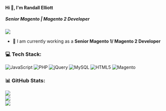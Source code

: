 #### Hi 👋, I'm Randall Elliott
##### **Senior Magento | Magento 2 Developer**

[![](https://visitcount.itsvg.in/api?id=randallelliott714&icon=0&color=9)](https://visitcount.itsvg.in)

- 🔭 I am currently working as a **Senior Magento 1/ Magento 2 Developer**

### 💻 Tech Stack:
![JavaScript](https://img.shields.io/badge/javascript-%23323330.svg?style=flat&logo=javascript&logoColor=%23F7DF1E) ![PHP](https://img.shields.io/badge/php-%23777BB4.svg?style=flat&logo=php&logoColor=white) ![jQuery](https://img.shields.io/badge/jquery-%230769AD.svg?style=flat&logo=jquery&logoColor=white) ![MySQL](https://img.shields.io/badge/mysql-%2300f.svg?style=flat&logo=mysql&logoColor=white) ![HTML5](https://img.shields.io/badge/html5-%23E34F26.svg?style=flat&logo=html5&logoColor=white) ![Magento](https://img.shields.io/badge/Magento-%2300C4CC.svg?style=flat&logo=Magento&logoColor=white)


### 📊 GitHub Stats:
![](https://github-readme-stats.vercel.app/api?username=randallelliott714&theme=radical&hide_border=false&include_all_commits=false&count_private=false)<br/>
![](https://github-readme-streak-stats.herokuapp.com/?user=randallelliott714&theme=radical&hide_border=false)<br/>
![](https://github-readme-stats.vercel.app/api/top-langs/?username=randallelliott714&theme=radical&hide_border=false&include_all_commits=false&count_private=false&layout=compact)
